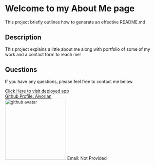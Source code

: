 # Welcome to my About Me page
This project briefly outlines how to generate an effective README.md
## Description
This project explains a little about me along with portfolio of some of my work and a contact form to reach me!

## Questions
If you have any questions, please feel free to contact me below.

<a href='https://aivorlan.github.io/AboutQuin/'>Click Here to visit deployed app</a>
<br><a href='https://github.com/Aivorlan'>Github Profile: Aivorlan</a>
<br><img src='https://avatars3.githubusercontent.com/u/65247434?v=4' height='200px' alt='github avatar'>
Email: Not Provided


